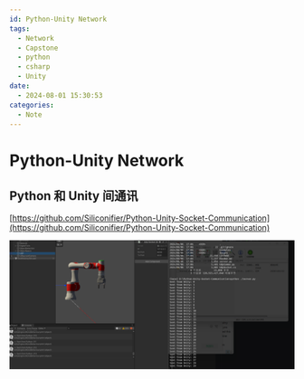 ```yaml
---
id: Python-Unity Network
tags:
  - Network
  - Capstone
  - python
  - csharp
  - Unity
date:
  - 2024-08-01 15:30:53
categories:
  - Note
---
```

# Python-Unity Network

## Python 和 Unity 间通讯

[https://github.com/Siliconifier/Python-Unity-Socket-Communication](https://github.com/Siliconifier/Python-Unity-Socket-Communication)

![](static/TPgPb2GeyoqoDwxKDB2cXw3hnOd.png)
